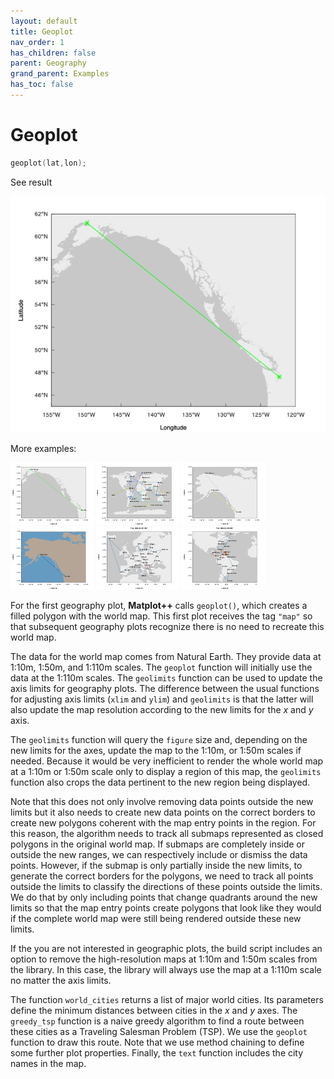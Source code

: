 ```yaml
---
layout: default
title: Geoplot
nav_order: 1
has_children: false
parent: Geography
grand_parent: Examples
has_toc: false
---
```

# Geoplot

```cpp
geoplot(lat,lon);
```


See result

[![example_geoplot_1](geoplot/geoplot_1.png)](../../../examples/geography/geoplot/geoplot_1.cpp)

More examples:
    
[![example_geoplot_2](geoplot/geoplot_2_thumb.png)](../../../examples/geography/geoplot/geoplot_2.cpp)  [![example_geoplot_3](geoplot/geoplot_3_thumb.png)](../../../examples/geography/geoplot/geoplot_3.cpp)  [![example_geoplot_4](geoplot/geoplot_4_thumb.png)](../../../examples/geography/geoplot/geoplot_4.cpp)  [![example_geoplot_5](geoplot/geoplot_5_thumb.png)](../../../examples/geography/geoplot/geoplot_5.cpp)  [![example_geoplot_6](geoplot/geoplot_6_thumb.png)](../../../examples/geography/geoplot/geoplot_6.cpp)  [![example_geoplot_7](geoplot/geoplot_7_thumb.png)](../../../examples/geography/geoplot/geoplot_7.cpp)
  

For the first geography plot, **Matplot++** calls `geoplot()`, which creates a filled polygon with the world map. This first plot receives the tag `"map"` so that subsequent geography plots recognize there is no need to recreate this world map.

The data for the world map comes from Natural Earth. They provide data at 1:10m, 1:50m, and 1:110m scales. The `geoplot` function will initially use the data at the 1:110m scales. The `geolimits` function can be used to update the axis limits for geography plots. The difference between the usual functions for adjusting axis limits (`xlim` and `ylim`) and `geolimits` is that the latter will also update the map resolution according to the new limits for the $x$ and $y$ axis.

The `geolimits` function will query the `figure` size and, depending on the new limits for the axes, update the map to the 1:10m, or 1:50m scales if needed. Because it would be very inefficient to render the whole world map at a 1:10m or 1:50m scale only to display a region of this map, the `geolimits` function also crops the data pertinent to the new region being displayed.

Note that this does not only involve removing data points outside the new limits but it also needs to create new data points on the correct borders to create new polygons coherent with the map entry points in the region. For this reason, the algorithm needs to track all submaps represented as closed polygons in the original world map. If submaps are completely inside or outside the new ranges, we can respectively include or dismiss the data points. However, if the submap is only partially inside the new limits, to generate the correct borders for the polygons, we need to track all points outside the limits to classify the directions of these points outside the limits. We do that by only including points that change quadrants around the new limits so that the map entry points create polygons that look like they would if the complete world map were still being rendered outside these new limits.

If the you are not interested in geographic plots, the build script includes an option to remove the high-resolution maps at 1:10m and 1:50m scales from the library. In this case, the library will always use the map at a 1:110m scale no matter the axis limits.

The function `world_cities` returns a list of major world cities. Its parameters define the minimum distances between cities in the $x$ and $y$ axes. The `greedy_tsp` function is a naive greedy algorithm to find a route between these cities as a Traveling Salesman Problem (TSP). We use the `geoplot` function to draw this route. Note that we use method chaining to define some further plot properties. Finally, the `text` function includes the city names in the map.



